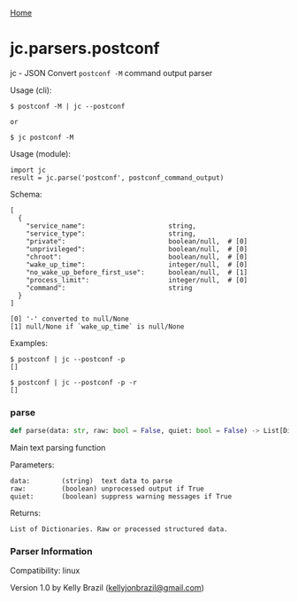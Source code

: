 [Home](https://kellyjonbrazil.github.io/jc/)
<a id="jc.parsers.postconf"></a>

# jc.parsers.postconf

jc - JSON Convert `postconf -M` command output parser

Usage (cli):

    $ postconf -M | jc --postconf

    or

    $ jc postconf -M

Usage (module):

    import jc
    result = jc.parse('postconf', postconf_command_output)

Schema:

    [
      {
        "service_name":                     string,
        "service_type":                     string,
        "private":                          boolean/null,  # [0]
        "unprivileged":                     boolean/null,  # [0]
        "chroot":                           boolean/null,  # [0]
        "wake_up_time":                     integer/null,  # [0]
        "no_wake_up_before_first_use":      boolean/null,  # [1]
        "process_limit":                    integer/null,  # [0]
        "command":                          string
      }
    ]

    [0] '-' converted to null/None
    [1] null/None if `wake_up_time` is null/None

Examples:

    $ postconf | jc --postconf -p
    []

    $ postconf | jc --postconf -p -r
    []

<a id="jc.parsers.postconf.parse"></a>

### parse

```python
def parse(data: str, raw: bool = False, quiet: bool = False) -> List[Dict]
```

Main text parsing function

Parameters:

    data:        (string)  text data to parse
    raw:         (boolean) unprocessed output if True
    quiet:       (boolean) suppress warning messages if True

Returns:

    List of Dictionaries. Raw or processed structured data.

### Parser Information
Compatibility:  linux

Version 1.0 by Kelly Brazil (kellyjonbrazil@gmail.com)
